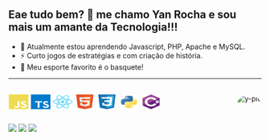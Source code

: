 ## Eae tudo bem? 👋 me chamo Yan Rocha e sou mais um amante da Tecnologia!!!

- 🌱 Atualmente estou aprendendo Javascript, PHP, Apache e MySQL.
- ⚡ Curto jogos de estratégias e com criação de história.
- 🏀 Meu esporte favorito é o basquete!
***


<div style="display: inline_block"><br>
  <img align="center" alt="y-Js" height="30" width="40" src="https://raw.githubusercontent.com/devicons/devicon/master/icons/javascript/javascript-plain.svg">
  <img align="center" alt="y-Ts" height="30" width="40" src="https://raw.githubusercontent.com/devicons/devicon/master/icons/typescript/typescript-plain.svg">
  <img align="center" alt="y-React" height="30" width="40" src="https://raw.githubusercontent.com/devicons/devicon/master/icons/react/react-original.svg">
  <img align="center" alt="y-HTML" height="30" width="40" src="https://raw.githubusercontent.com/devicons/devicon/master/icons/html5/html5-original.svg">
  <img align="center" alt="y-CSS" height="30" width="40" src="https://raw.githubusercontent.com/devicons/devicon/master/icons/css3/css3-original.svg">
  <img align="center" alt="y-Python" height="30" width="40" src="https://raw.githubusercontent.com/devicons/devicon/master/icons/python/python-original.svg">
  <img align="center" alt="y-Csharp" height="30" width="40" src="https://raw.githubusercontent.com/devicons/devicon/master/icons/csharp/csharp-original.svg">
  <img align="right" alt="y-pic" height="300" style="border-radius:50px;" src="https://i.pinimg.com/originals/36/cf/b5/36cfb503915fde62bfef33e9da451020.jpg?width=684&height=684">
</div>
  
  ##
 
<div> 
  <a href="https://www.youtube.com/channel/UC43Thbo3ib4xCs_9Z9dYg8w" target="_blank"><img src="https://img.shields.io/badge/YouTube-FF0000?style=for-the-badge&logo=youtube&logoColor=white" target="_blank"></a>
  <a href="https://instagram.com/_yannxl" target="_blank"><img src="https://img.shields.io/badge/-Instagram-%23E4405F?style=for-the-badge&logo=instagram&logoColor=white" target="_blank"></a> 
  <a href="https://www.linkedin.com/in/yan-alves-288074207/?originalSubdomain=br" target="_blank"><img src="https://img.shields.io/badge/-LinkedIn-%230077B5?style=for-the-badge&logo=linkedin&logoColor=white" target="_blank"></a> 
</div>
